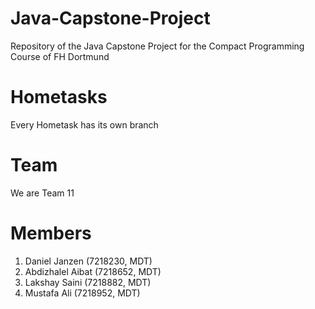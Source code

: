 # Java-Capstone-Project
Repository of the Java Capstone Project for the Compact Programming Course of FH Dortmund

# Hometasks
Every Hometask has its own branch

# Team
We are Team 11 

# Members
1. Daniel Janzen (7218230, MDT)
2. Abdizhalel Aibat (7218652, MDT)
3. Lakshay Saini (7218882, MDT)
4. Mustafa Ali (7218952, MDT)
